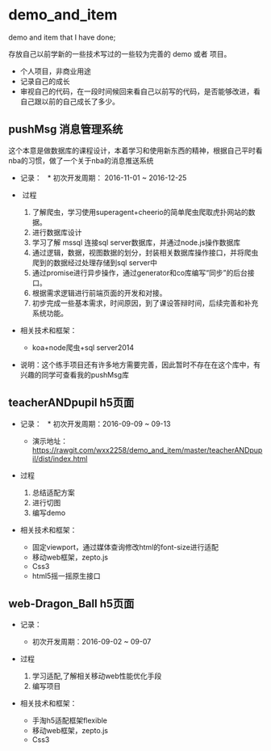 # demo_and_item
demo and item that I have done;

存放自己以前学新的一些技术写过的一些较为完善的 demo 或者 项目。
* 个人项目，非商业用途
* 记录自己的成长
* 审视自己的代码，在一段时间候回来看自己以前写的代码，是否能够改进，看自己跟以前的自己成长了多少。

## pushMsg 消息管理系统
这个本意是做数据库的课程设计，本着学习和使用新东西的精神，根据自己平时看nba的习惯，做了一个关于nba的消息推送系统
* 记录：
  	* 初次开发周期： 2016-11-01 ~ 2016-12-25
 
*  过程
	1. 了解爬虫，学习使用superagent+cheerio的简单爬虫爬取虎扑网站的数据。
	2. 进行数据库设计
	3. 学习了解 mssql 连接sql server数据库，并通过node.js操作数据库
	4. 通过逻辑，数据，视图数据的划分，封装相关数据库操作接口，并将爬虫爬到的数据经过处理存储到sql server中
	5. 通过promise进行异步操作，通过generator和co库编写“同步”的后台接口。
	6. 根据需求逻辑进行前端页面的开发和对接。
	7. 初步完成一些基本需求，时间原因，到了课设答辩时间，后续完善和补充系统功能。

* 相关技术和框架：  
  	* koa+node爬虫+sql server2014
  
* 说明：这个练手项目还有许多地方需要完善，因此暂时不存在在这个库中，有兴趣的同学可查看我的pushMsg库
  
## teacherANDpupil h5页面
* 记录：
  	* 初次开发周期：2016-09-09 ~ 09-13
	* 演示地址：https://rawgit.com/wxx2258/demo_and_item/master/teacherANDpupil/dist/index.html
* 过程
	1. 总结适配方案
	2. 进行切图
	3. 编写demo

* 相关技术和框架：
	* 固定viewport，通过媒体查询修改html的font-size进行适配
	* 移动web框架，zepto.js
  	* Css3
	* html5摇一摇原生接口
  
## web-Dragon_Ball h5页面
* 记录：
	* 初次开发周期：2016-09-02 ~ 09-07 

* 过程
	1. 学习适配,了解相关移动web性能优化手段
	2. 编写项目
* 相关技术和框架：
	* 手淘h5适配框架flexible
	* 移动web框架，zepto.js
	* Css3
